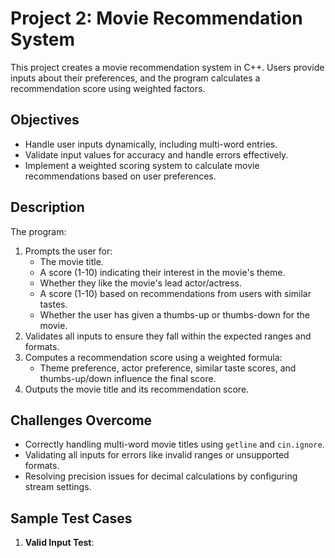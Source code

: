 # Project 2: Movie Recommendation System

This project creates a movie recommendation system in C++. Users provide inputs about their preferences, and the program calculates a recommendation score using weighted factors.

## Objectives
- Handle user inputs dynamically, including multi-word entries.
- Validate input values for accuracy and handle errors effectively.
- Implement a weighted scoring system to calculate movie recommendations based on user preferences.

## Description
The program:
1. Prompts the user for:
   - The movie title.
   - A score (1-10) indicating their interest in the movie's theme.
   - Whether they like the movie's lead actor/actress.
   - A score (1-10) based on recommendations from users with similar tastes.
   - Whether the user has given a thumbs-up or thumbs-down for the movie.
2. Validates all inputs to ensure they fall within the expected ranges and formats.
3. Computes a recommendation score using a weighted formula:
   - Theme preference, actor preference, similar taste scores, and thumbs-up/down influence the final score.
4. Outputs the movie title and its recommendation score.

## Challenges Overcome
- Correctly handling multi-word movie titles using `getline` and `cin.ignore`.
- Validating all inputs for errors like invalid ranges or unsupported formats.
- Resolving precision issues for decimal calculations by configuring stream settings.

## Sample Test Cases
1. **Valid Input Test**:
